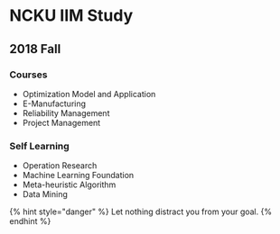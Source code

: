 # NCKU IIM Study

## 2018 Fall 

### Courses

* Optimization Model and Application
* E-Manufacturing
* Reliability Management
* Project Management

### Self Learning

* Operation Research
* Machine Learning Foundation
* Meta-heuristic Algorithm
* Data Mining 

{% hint style="danger" %}
Let nothing distract you from your goal.
{% endhint %}



